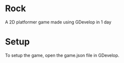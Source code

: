 # Rock

A 2D platformer game made using GDevelop in 1 day

# Setup

To setup the game, open the game.json file in GDevelop.
